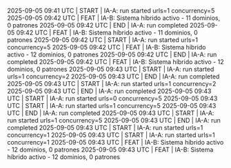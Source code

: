 2025-09-05 09:41 UTC | START | IA-A: run started urls=1 concurrency=5
2025-09-05 09:42 UTC | FEAT | IA-B: Sistema híbrido activo - 11 dominios, 0 patrones
2025-09-05 09:42 UTC | END | IA-A: run completed
2025-09-05 09:42 UTC | FEAT | IA-B: Sistema híbrido activo - 11 dominios, 0 patrones
2025-09-05 09:42 UTC | START | IA-A: run started urls=1 concurrency=5
2025-09-05 09:42 UTC | FEAT | IA-B: Sistema híbrido activo - 12 dominios, 0 patrones
2025-09-05 09:42 UTC | END | IA-A: run completed
2025-09-05 09:42 UTC | FEAT | IA-B: Sistema híbrido activo - 12 dominios, 0 patrones
2025-09-05 09:43 UTC | START | IA-A: run started urls=1 concurrency=2
2025-09-05 09:43 UTC | END | IA-A: run completed
2025-09-05 09:43 UTC | START | IA-A: run started urls=1 concurrency=2
2025-09-05 09:43 UTC | END | IA-A: run completed
2025-09-05 09:43 UTC | START | IA-A: run started urls=0 concurrency=5
2025-09-05 09:43 UTC | START | IA-A: run started urls=1 concurrency=5
2025-09-05 09:43 UTC | END | IA-A: run completed
2025-09-05 09:43 UTC | START | IA-A: run started urls=1 concurrency=5
2025-09-05 09:43 UTC | END | IA-A: run completed
2025-09-05 09:43 UTC | START | IA-A: run started urls=1 concurrency=1
2025-09-05 09:43 UTC | START | IA-A: run started urls=1 concurrency=1
2025-09-05 09:43 UTC | FEAT | IA-B: Sistema híbrido activo - 12 dominios, 0 patrones
2025-09-05 09:43 UTC | FEAT | IA-B: Sistema híbrido activo - 12 dominios, 0 patrones
